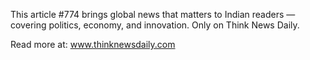 This article #774 brings global news that matters to Indian readers — covering politics, economy, and innovation. Only on Think News Daily.

Read more at: www.thinknewsdaily.com